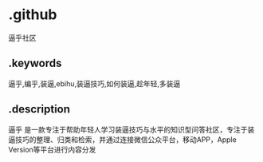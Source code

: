 # .github
逼乎社区

## .keywords
逼乎,编乎,装逼,ebihu,装逼技巧,如何装逼,趁年轻,多装逼

## .description
逼乎 是一款专注于帮助年轻人学习装逼技巧与水平的知识型问答社区，专注于装逼技巧的整理、归类和检索，并通过连接微信公众平台，移动APP，Apple Version等平台进行内容分发

